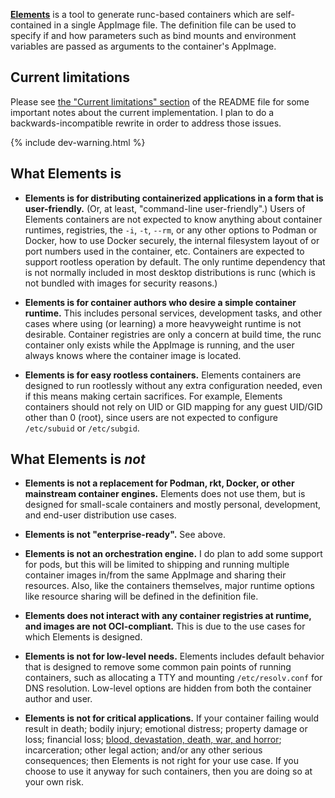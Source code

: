 ---
---

[**Elements**](https://www.youtube.com/watch?v=N0ziDSLJhq4)
is a tool to generate runc-based containers which are self-contained
in a single AppImage file.  The definition file can be used to specify if
and how parameters such as bind mounts and environment variables are passed
as arguments to the container's AppImage.


Current limitations
-------------------

Please see [the "Current limitations" section][limitations] of the README
file for some important notes about the current implementation.  I plan to
do a backwards-incompatible rewrite in order to address those issues.

[limitations]: https://gitlab.com/scottywz/elements#current-limitations

{% include dev-warning.html %}


What Elements is
----------------

* **Elements is for distributing containerized applications in a form that
  is user-friendly.**  (Or, at least, "command-line user-friendly".)  Users
  of Elements containers are not expected to know anything about container
  runtimes, registries, the `-i`, `-t`, `--rm`, or any other options to
  Podman or Docker, how to use Docker securely, the internal filesystem
  layout of or port numbers used in the container, etc.  Containers are
  expected to support rootless operation by default.  The only runtime
  dependency that is not normally included in most desktop distributions
  is runc (which is not bundled with images for security reasons.)

* **Elements is for container authors who desire a simple container runtime.**
  This includes personal services, development tasks, and other cases where
  using (or learning) a more heavyweight runtime is not desirable.  Container
  registries are only a concern at build time, the runc container only exists
  while the AppImage is running, and the user always knows where the container
  image is located.

* **Elements is for easy rootless containers.**  Elements containers are
  designed to run rootlessly without any extra configuration needed, even if
  this means making certain sacrifices.  For example, Elements containers
  should not rely on UID or GID mapping for any guest UID/GID other than 0
  (root), since users are not expected to configure `/etc/subuid` or
  `/etc/subgid`.


What Elements is _not_
----------------------

* **Elements is not a replacement for Podman, rkt, Docker, or other mainstream
  container engines.**  Elements does not use them, but is designed for
  small-scale containers and mostly personal, development, and end-user
  distribution use cases.

* **Elements is not "enterprise-ready".**  See above.

* **Elements is not an orchestration engine.**  I do plan to add some support
  for pods, but this will be limited to shipping and running multiple
  container images in/from the same AppImage and sharing their resources.
  Also, like the containers themselves, major runtime options like resource
  sharing will be defined in the definition file.

* **Elements does not interact with any container registries at runtime, and
  images are not OCI-compliant.**  This is due to the use cases for which
  Elements is designed.

* **Elements is not for low-level needs.**  Elements includes default
  behavior that is designed to remove some common pain points of running
  containers, such as allocating a TTY and mounting `/etc/resolv.conf`
  for DNS resolution.  Low-level options are hidden from both the container
  author and user.

* **Elements is not for critical applications.**  If your container failing
  would result in death; bodily injury; emotional distress; property damage
  or loss; financial loss; [blood, devastation, death, war, and horror][bddwh];
  incarceration; other legal action; and/or any other serious consequences;
  then Elements is not right for your use case.  If you choose to use it
  anyway for such containers, then you are doing so at your own risk.

[bddwh]: https://www.imdb.com/videoplayer/vi1619377433
